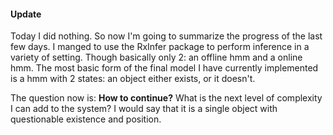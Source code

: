#### Update
Today I did nothing. So now I'm going to summarize the progress of the last few days. I manged to use the RxInfer package to perform inference in a variety of setting. Though basically only 2: an offline hmm and a online hmm. The most basic form of the final model I have currently implemented is a hmm with 2 states: an object either exists, or it doesn't.

The question now is: **How to continue?** What is the next level of complexity I can add to the system? I would say that it is a single object with questionable existence and position.
